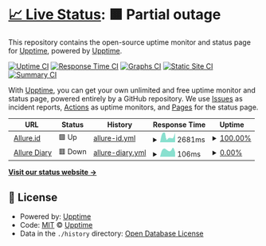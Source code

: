 # [📈 Live Status](https://status.allure.id): <!--live status--> **🟧 Partial outage**

This repository contains the open-source uptime monitor and status page for [Upptime](https://upptime.js.org), powered by [Upptime](https://github.com/upptime/upptime).

[![Uptime CI](https://github.com/allure-ai/status/workflows/Uptime%20CI/badge.svg)](https://github.com/allure-ai/status/actions?query=workflow%3A%22Uptime+CI%22)
[![Response Time CI](https://github.com/allure-ai/status/workflows/Response%20Time%20CI/badge.svg)](https://github.com/allure-ai/status/actions?query=workflow%3A%22Response+Time+CI%22)
[![Graphs CI](https://github.com/allure-ai/status/workflows/Graphs%20CI/badge.svg)](https://github.com/allure-ai/status/actions?query=workflow%3A%22Graphs+CI%22)
[![Static Site CI](https://github.com/allure-ai/status/workflows/Static%20Site%20CI/badge.svg)](https://github.com/allure-ai/status/actions?query=workflow%3A%22Static+Site+CI%22)
[![Summary CI](https://github.com/allure-ai/status/workflows/Summary%20CI/badge.svg)](https://github.com/allure-ai/status/actions?query=workflow%3A%22Summary+CI%22)

With [Upptime](https://upptime.js.org), you can get your own unlimited and free uptime monitor and status page, powered entirely by a GitHub repository. We use [Issues](https://github.com/upptime/upptime/issues) as incident reports, [Actions](https://github.com/allure-ai/status/actions) as uptime monitors, and [Pages](https://status.allure.id) for the status page.

<!--start: status pages-->
<!-- This summary is generated by Upptime (https://github.com/upptime/upptime) -->
<!-- Do not edit this manually, your changes will be overwritten -->
<!-- prettier-ignore -->
| URL | Status | History | Response Time | Uptime |
| --- | ------ | ------- | ------------- | ------ |
| <img alt="" src="https://icons.duckduckgo.com/ip3/allure.id.ico" height="13"> [Allure.id](https://allure.id/) | 🟩 Up | [allure-id.yml](https://github.com/allure-ai/status/commits/HEAD/history/allure-id.yml) | <details><summary><img alt="Response time graph" src="./graphs/allure-id/response-time-week.png" height="20"> 2681ms</summary><br><a href="https://status.allure.id/history/allure-id"><img alt="Response time 2386" src="https://img.shields.io/endpoint?url=https%3A%2F%2Fraw.githubusercontent.com%2Fallure-ai%2Fstatus%2FHEAD%2Fapi%2Fallure-id%2Fresponse-time.json"></a><br><a href="https://status.allure.id/history/allure-id"><img alt="24-hour response time 4062" src="https://img.shields.io/endpoint?url=https%3A%2F%2Fraw.githubusercontent.com%2Fallure-ai%2Fstatus%2FHEAD%2Fapi%2Fallure-id%2Fresponse-time-day.json"></a><br><a href="https://status.allure.id/history/allure-id"><img alt="7-day response time 2681" src="https://img.shields.io/endpoint?url=https%3A%2F%2Fraw.githubusercontent.com%2Fallure-ai%2Fstatus%2FHEAD%2Fapi%2Fallure-id%2Fresponse-time-week.json"></a><br><a href="https://status.allure.id/history/allure-id"><img alt="30-day response time 2277" src="https://img.shields.io/endpoint?url=https%3A%2F%2Fraw.githubusercontent.com%2Fallure-ai%2Fstatus%2FHEAD%2Fapi%2Fallure-id%2Fresponse-time-month.json"></a><br><a href="https://status.allure.id/history/allure-id"><img alt="1-year response time 2816" src="https://img.shields.io/endpoint?url=https%3A%2F%2Fraw.githubusercontent.com%2Fallure-ai%2Fstatus%2FHEAD%2Fapi%2Fallure-id%2Fresponse-time-year.json"></a></details> | <details><summary><a href="https://status.allure.id/history/allure-id">100.00%</a></summary><a href="https://status.allure.id/history/allure-id"><img alt="All-time uptime 99.43%" src="https://img.shields.io/endpoint?url=https%3A%2F%2Fraw.githubusercontent.com%2Fallure-ai%2Fstatus%2FHEAD%2Fapi%2Fallure-id%2Fuptime.json"></a><br><a href="https://status.allure.id/history/allure-id"><img alt="24-hour uptime 100.00%" src="https://img.shields.io/endpoint?url=https%3A%2F%2Fraw.githubusercontent.com%2Fallure-ai%2Fstatus%2FHEAD%2Fapi%2Fallure-id%2Fuptime-day.json"></a><br><a href="https://status.allure.id/history/allure-id"><img alt="7-day uptime 100.00%" src="https://img.shields.io/endpoint?url=https%3A%2F%2Fraw.githubusercontent.com%2Fallure-ai%2Fstatus%2FHEAD%2Fapi%2Fallure-id%2Fuptime-week.json"></a><br><a href="https://status.allure.id/history/allure-id"><img alt="30-day uptime 100.00%" src="https://img.shields.io/endpoint?url=https%3A%2F%2Fraw.githubusercontent.com%2Fallure-ai%2Fstatus%2FHEAD%2Fapi%2Fallure-id%2Fuptime-month.json"></a><br><a href="https://status.allure.id/history/allure-id"><img alt="1-year uptime 100.00%" src="https://img.shields.io/endpoint?url=https%3A%2F%2Fraw.githubusercontent.com%2Fallure-ai%2Fstatus%2FHEAD%2Fapi%2Fallure-id%2Fuptime-year.json"></a></details>
| <img alt="" src="https://icons.duckduckgo.com/ip3/diary.allure.id.ico" height="13"> [Allure Diary](https://diary.allure.id/) | 🟥 Down | [allure-diary.yml](https://github.com/allure-ai/status/commits/HEAD/history/allure-diary.yml) | <details><summary><img alt="Response time graph" src="./graphs/allure-diary/response-time-week.png" height="20"> 106ms</summary><br><a href="https://status.allure.id/history/allure-diary"><img alt="Response time 128" src="https://img.shields.io/endpoint?url=https%3A%2F%2Fraw.githubusercontent.com%2Fallure-ai%2Fstatus%2FHEAD%2Fapi%2Fallure-diary%2Fresponse-time.json"></a><br><a href="https://status.allure.id/history/allure-diary"><img alt="24-hour response time 70" src="https://img.shields.io/endpoint?url=https%3A%2F%2Fraw.githubusercontent.com%2Fallure-ai%2Fstatus%2FHEAD%2Fapi%2Fallure-diary%2Fresponse-time-day.json"></a><br><a href="https://status.allure.id/history/allure-diary"><img alt="7-day response time 106" src="https://img.shields.io/endpoint?url=https%3A%2F%2Fraw.githubusercontent.com%2Fallure-ai%2Fstatus%2FHEAD%2Fapi%2Fallure-diary%2Fresponse-time-week.json"></a><br><a href="https://status.allure.id/history/allure-diary"><img alt="30-day response time 115" src="https://img.shields.io/endpoint?url=https%3A%2F%2Fraw.githubusercontent.com%2Fallure-ai%2Fstatus%2FHEAD%2Fapi%2Fallure-diary%2Fresponse-time-month.json"></a><br><a href="https://status.allure.id/history/allure-diary"><img alt="1-year response time 120" src="https://img.shields.io/endpoint?url=https%3A%2F%2Fraw.githubusercontent.com%2Fallure-ai%2Fstatus%2FHEAD%2Fapi%2Fallure-diary%2Fresponse-time-year.json"></a></details> | <details><summary><a href="https://status.allure.id/history/allure-diary">0.00%</a></summary><a href="https://status.allure.id/history/allure-diary"><img alt="All-time uptime 16.12%" src="https://img.shields.io/endpoint?url=https%3A%2F%2Fraw.githubusercontent.com%2Fallure-ai%2Fstatus%2FHEAD%2Fapi%2Fallure-diary%2Fuptime.json"></a><br><a href="https://status.allure.id/history/allure-diary"><img alt="24-hour uptime 0.00%" src="https://img.shields.io/endpoint?url=https%3A%2F%2Fraw.githubusercontent.com%2Fallure-ai%2Fstatus%2FHEAD%2Fapi%2Fallure-diary%2Fuptime-day.json"></a><br><a href="https://status.allure.id/history/allure-diary"><img alt="7-day uptime 0.00%" src="https://img.shields.io/endpoint?url=https%3A%2F%2Fraw.githubusercontent.com%2Fallure-ai%2Fstatus%2FHEAD%2Fapi%2Fallure-diary%2Fuptime-week.json"></a><br><a href="https://status.allure.id/history/allure-diary"><img alt="30-day uptime 1.38%" src="https://img.shields.io/endpoint?url=https%3A%2F%2Fraw.githubusercontent.com%2Fallure-ai%2Fstatus%2FHEAD%2Fapi%2Fallure-diary%2Fuptime-month.json"></a><br><a href="https://status.allure.id/history/allure-diary"><img alt="1-year uptime 0.00%" src="https://img.shields.io/endpoint?url=https%3A%2F%2Fraw.githubusercontent.com%2Fallure-ai%2Fstatus%2FHEAD%2Fapi%2Fallure-diary%2Fuptime-year.json"></a></details>

<!--end: status pages-->

[**Visit our status website →**](https://status.allure.id)

## 📄 License

- Powered by: [Upptime](https://github.com/upptime/upptime)
- Code: [MIT](./LICENSE) © [Upptime](https://upptime.js.org)
- Data in the `./history` directory: [Open Database License](https://opendatacommons.org/licenses/odbl/1-0/)
